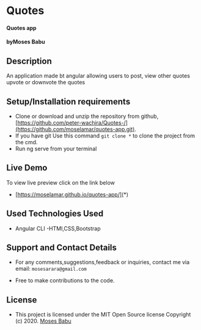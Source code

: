
# Quotes
#### Quotes app
#### by**Moses Babu**

## Description
An application made bt angular allowing users to post, view other quotes upvote or downvote the quotes 

## Setup/Installation requirements

- Clone  or download and unzip the repository from github, [https://github.com/peter-wachira/Quotes-/](https://github.com/moselamar/quotes-app.git).
- If you have git Use this command `git clone *` to clone the project from the cmd.
- Run ng serve from your terminal

## Live Demo
To view live preview click on the link below
* [https://moselamar.github.io/quotes-app/](*)

## Used Technologies Used
- Angular CLI
-HTMl,CSS,Bootstrap


## Support and Contact Details
- For any comments,suggestions,feedback or inquiries, contact me via email: `mosesarara@gmail.com`


- Free to make contributions to the code.

## License
- This project is licensed under the MIT Open Source license Copyright (c) 2020. [Moses Babu](https://github.com/moselamar)
